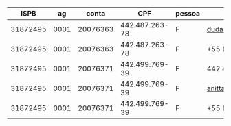 | ISPB     | ag   | conta    | CPF            | pessoa | key                 |
| -------- | ---- | -------- | -------------- | ------ | ------------------- |
| 31872495 | 0001 | 20076363 | 442.487.263-78 | F      | dudabeat@c6bank.com |
| 31872495 | 0001 | 20076363 | 442.487.263-78 | F      | +55 (61) 99877-0909 |
| 31872495 | 0001 | 20076371 | 442.499.769-39 | F      | 442.499.769-39      |
| 31872495 | 0001 | 20076371 | 442.499.769-39 | F      | anitta@c6bank.com   |
| 31872495 | 0001 | 20076371 | 442.499.769-39 | F      | +55 (11) 97786-8622 |